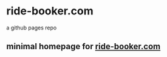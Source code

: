 # ride-booker.com
a github pages repo

## minimal homepage for [ride-booker.com](https://ride-booker.com)

